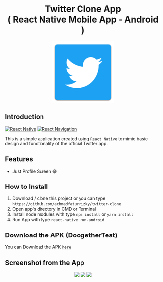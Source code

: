 <h1 align="center">Twitter Clone App<br>( React Native Mobile App - Android )</h1>

<p align="center">
  <img src="screenshot/logo.png" width="200"/>
</p>

## Introduction

[![React Native](https://img.shields.io/badge/react--native-v0.63.4-blue)](https://facebook.github.io/react-native/)
[![React Navigation](https://img.shields.io/badge/react--navigation-v5.9.2-blueviolet)](https://reactnavigation.org/)

This is a simple application created using `React Native` to mimic basic design and functionality of the official Twitter app.

## Features

- Just Profile Screen 😁

## How to Install

1. Download / clone this project or you can type `https://github.com/achmadfaturrizky/twitter-clone`
2. Open app's directory in CMD or Terminal
3. Install node modules with type `npm install` or `yarn install`
4. Run App with type `react-native run-android`

## Download the APK (DoogetherTest)

You can Download the APK [`here`](https://drive.google.com/file/d/1GlxbYeLnAthLgjG6Ay6RZGKfLKKdCclJ/view?usp=sharing)

## Screenshot from the App

<p align='center'>
  <span>
      <image width="200" src="screenshot/ss1.png" />
      <image width="200" src="screenshot/ss2.png" />
      <image width="200" src="screenshot/ss3.png" /> 
  </span>
</p>
